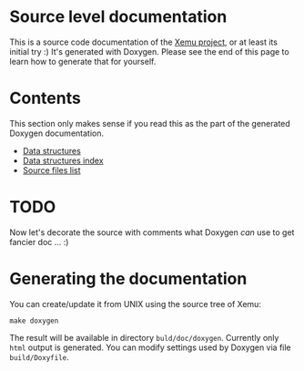 # Source level documentation

This is a source code documentation of the [Xemu project](https://github.com/lgblgblgb/xemu/), or at least its
initial try :) It's generated with Doxygen. Please see the end of this
page to learn how to generate that for yourself.

# Contents

This section only makes sense if you read this as the part of the
generated Doxygen documentation.

* [Data structures](annotated.html)
* [Data structures index](classes.html)
* [Source files list](files.html)

# TODO

Now let's decorate the source with comments what Doxygen _can_ use to get fancier doc ... :)

# Generating the documentation

You can create/update it from UNIX using the source tree of Xemu:

    make doxygen

The result will be available in directory `buld/doc/doxygen`. Currently
only `html` output is generated. You can modify settings used by Doxygen
via file `build/Doxyfile`.

